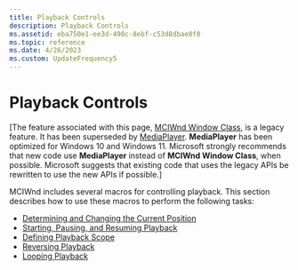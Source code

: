 ```yaml
---
title: Playback Controls
description: Playback Controls
ms.assetid: eba750e1-ee3d-490c-8ebf-c53d8dbae0f0
ms.topic: reference
ms.date: 4/26/2023
ms.custom: UpdateFrequency5
---
```


# Playback Controls

\[The feature associated with this page, [MCIWnd Window Class](/windows/win32/multimedia/mciwnd-window-class), is a legacy feature. It has been superseded by [MediaPlayer](/uwp/api/Windows.Media.Playback.MediaPlayer). **MediaPlayer** has been optimized for Windows 10 and Windows 11. Microsoft strongly recommends that new code use **MediaPlayer** instead of **MCIWnd Window Class**, when possible. Microsoft suggests that existing code that uses the legacy APIs be rewritten to use the new APIs if possible.\]

MCIWnd includes several macros for controlling playback. This section describes how to use these macros to perform the following tasks:

-   [Determining and Changing the Current Position](determining-and-changing-the-current-position.md)
-   [Starting, Pausing, and Resuming Playback](starting-pausing-and-resuming-playback.md)
-   [Defining Playback Scope](defining-playback-scope.md)
-   [Reversing Playback](reversing-playback.md)
-   [Looping Playback](looping-playback.md)

 

 




